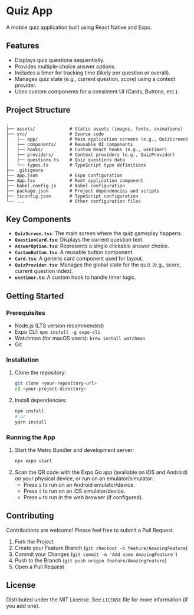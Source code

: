 # Quiz App

A mobile quiz application built using React Native and Expo.

## Features

- Displays quiz questions sequentially.
- Provides multiple-choice answer options.
- Includes a timer for tracking time (likely per question or overall).
- Manages quiz state (e.g., current question, score) using a context provider.
- Uses custom components for a consistent UI (Cards, Buttons, etc.).

## Project Structure

```
.
├── assets/             # Static assets (images, fonts, animations)
├── src/                # Source code
│   ├── app/            # Main application screens (e.g., QuizScreen)
│   ├── components/     # Reusable UI components
│   ├── hooks/          # Custom React hooks (e.g., useTimer)
│   ├── providers/      # Context providers (e.g., QuizProvider)
│   ├── questions.ts    # Quiz questions data
│   └── types.ts        # TypeScript type definitions
├── .gitignore
├── app.json            # Expo configuration
├── App.tsx             # Root application component
├── babel.config.js     # Babel configuration
├── package.json        # Project dependencies and scripts
├── tsconfig.json       # TypeScript configuration
└── ...                 # Other configuration files
```

## Key Components

- **`QuizScreen.tsx`**: The main screen where the quiz gameplay happens.
- **`QuestionCard.tsx`**: Displays the current question text.
- **`AnswerOption.tsx`**: Represents a single clickable answer choice.
- **`CustomButton.tsx`**: A reusable button component.
- **`Card.tsx`**: A generic card component used for layout.
- **`QuizProvider.tsx`**: Manages the global state for the quiz (e.g., score, current question index).
- **`useTimer.ts`**: A custom hook to handle timer logic.

## Getting Started

### Prerequisites

- Node.js (LTS version recommended)
- Expo CLI: `npm install -g expo-cli`
- Watchman (for macOS users): `brew install watchman`
- Git

### Installation

1.  Clone the repository:
    ```bash
    git clone <your-repository-url>
    cd <your-project-directory>
    ```
2.  Install dependencies:
    ```bash
    npm install
    # or
    yarn install
    ```

### Running the App

1.  Start the Metro Bundler and development server:
    ```bash
    npx expo start
    ```
2.  Scan the QR code with the Expo Go app (available on iOS and Android) on your physical device, or run on an emulator/simulator:
    - Press `a` to run on an Android emulator/device.
    - Press `i` to run on an iOS simulator/device.
    - Press `w` to run in the web browser (if configured).

## Contributing

Contributions are welcome! Please feel free to submit a Pull Request.

1.  Fork the Project
2.  Create your Feature Branch (`git checkout -b feature/AmazingFeature`)
3.  Commit your Changes (`git commit -m 'Add some AmazingFeature'`)
4.  Push to the Branch (`git push origin feature/AmazingFeature`)
5.  Open a Pull Request

## License

Distributed under the MIT License. See `LICENSE` file for more information (if you add one).
